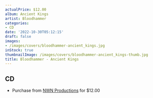 ```yaml
---
actualPrice: $12.00
album: Ancient Kings
artist: Bloodhammer
categories:
- CD
date: '2022-10-30T05:12:15'
draft: false
images:
- /images/covers/bloodhammer-ancient_kings.jpg
inStock: true
thumbnailImage: /images/covers/bloodhammer-ancient_kings-thumb.jpg
title: Bloodhammer - Ancient Kings
---
```


## CD
* Purchase from [NWN Productions](http://shop.nwnprod.com/index.php?route=product/product&path=93&product_id=28910&sort=pd.name&order=ASC) for $12.00
